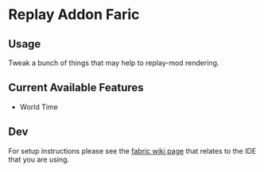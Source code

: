 # Replay Addon Faric

## Usage

Tweak a bunch of things that may help to replay-mod rendering.

## Current Available Features
* World Time


## Dev

For setup instructions please see the [fabric wiki page](https://fabricmc.net/wiki/tutorial:setup) that relates to the IDE that you are using.
